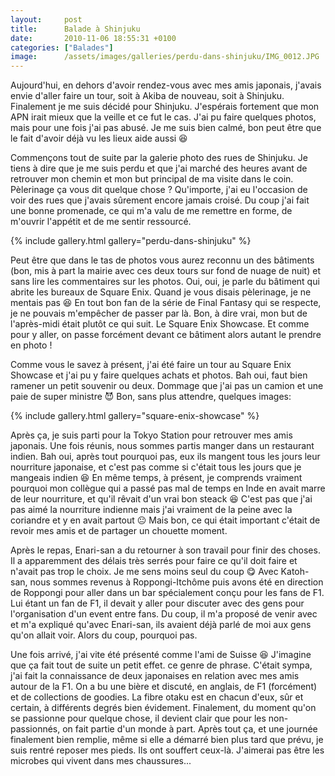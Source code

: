 ```yaml
---
layout:     post
title:      Balade à Shinjuku
date:       2010-11-06 18:55:31 +0100
categories: ["Balades"]
image:      /assets/images/galleries/perdu-dans-shinjuku/IMG_0012.JPG
---
```


Aujourd'hui, en dehors d'avoir rendez-vous avec mes amis japonais, j'avais envie d'aller faire un tour, soit à
Akiba de nouveau, soit à Shinjuku. Finalement je me suis décidé pour Shinjuku. J'espérais fortement que mon APN
irait mieux que la veille et ce fut le cas. J'ai pu faire quelques photos, mais pour une fois j'ai pas abusé. Je me
suis bien calmé, bon peut être que le fait d'avoir déjà vu les lieux aide aussi :laughing:

<!--more-->

Commençons tout de suite par la galerie photo des rues de Shinjuku. Je tiens à dire que je me suis perdu
et que j'ai marché des heures avant de retrouver mon chemin et mon but principal de ma visite dans le coin.
Pèlerinage ça vous dit quelque chose ? Qu'importe, j'ai eu l'occasion de voir des rues que j'avais sûrement encore
jamais croisé. Du coup j'ai fait une bonne promenade, ce qui m'a valu de me remettre en forme, de m'ouvrir
l'appétit et de me sentir ressourcé.

{% include gallery.html gallery="perdu-dans-shinjuku" %}

Peut être que dans le tas de photos vous aurez reconnu un des bâtiments (bon, mis à part la mairie avec ces deux
tours sur fond de nuage de nuit) et sans lire les commentaires sur les photos. Oui, oui, je parle du bâtiment qui
abrite les bureaux de Square Enix. Quand je vous disais pèlerinage, je ne mentais pas :laughing: En tout bon fan de
la série de Final Fantasy qui se respecte, je ne pouvais m'empêcher de passer par là. Bon, à dire vrai, mon but de
l'après-midi était plutôt ce qui suit. Le Square Enix Showcase. Et comme pour y aller, on passe forcément devant ce
bâtiment alors autant le prendre en photo !

Comme vous le savez à présent, j'ai été faire un tour au Square Enix Showcase et j'ai pu y faire quelques achats et
photos. Bah oui, faut bien ramener un petit souvenir ou deux. Dommage que j'ai pas un camion et une paie de super
ministre :smiling_imp: Bon, sans plus attendre, quelques images:

{% include gallery.html gallery="square-enix-showcase" %}

Après ça, je suis parti pour la Tokyo Station pour retrouver mes amis japonais. Une fois réunis, nous sommes partis
manger dans un restaurant indien. Bah oui, après tout pourquoi pas, eux ils mangent tous les jours leur nourriture
japonaise, et c'est pas comme si c'était tous les jours que je mangeais indien :laughing: En même temps, à présent,
je comprends vraiment pourquoi mon collègue qui a passé pas mal de temps en Inde en avait marre de leur nourriture,
et qu'il rêvait d'un vrai bon steack :laughing: C'est pas que j'ai pas aimé la nourriture indienne mais j'ai
vraiment de la peine avec la coriandre et y en avait partout :neutral_face: Mais bon, ce qui était important
c'était de revoir mes amis et de partager un chouette moment.

Après le repas, Enari-san a du retourner à son travail pour finir des choses. Il a apparemment des délais très
serrés pour faire ce qu'il doit faire et n'avait pas trop le choix. Je me sens moins seul du coup :yum: Avec
Katoh-san, nous sommes revenus à Roppongi-Itchôme puis avons été en direction de Roppongi pour aller dans un bar
spécialement conçu pour les fans de F1. Lui étant un fan de F1, il devait y aller pour discuter avec des gens pour
l'organisation d'un event entre fans. Du coup, il m'a proposé de venir avec et m'a expliqué qu'avec Enari-san, ils
avaient déjà parlé de moi aux gens qu'on allait voir. Alors du coup, pourquoi pas.

Une fois arrivé, j'ai vite été présenté comme l'ami de Suisse :laughing: J'imagine que ça fait tout de suite un
petit effet. ce genre de phrase. C'était sympa, j'ai fait la connaissance de deux japonaises en relation avec mes
amis autour de la F1. On a bu une bière et discuté, en anglais, de F1 (forcément) et de collections de goodies. La
fibre otaku est en chacun d'eux, sûr et certain, à différents degrés bien évidement. Finalement, du moment qu'on se
passionne pour quelque chose, il devient clair que pour les non-passionnés, on fait partie d'un monde à part. Après
tout ça, et une journée finalement bien remplie, même si elle a démarré bien plus tard que prévu, je suis rentré
reposer mes pieds. Ils ont souffert ceux-là. J'aimerai pas être les microbes qui vivent dans mes chaussures...
